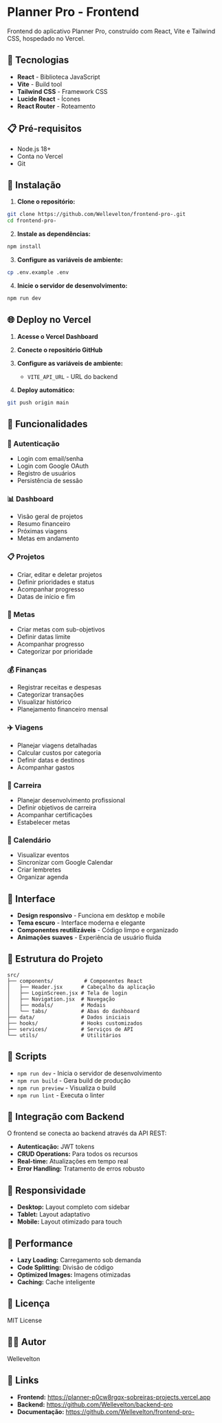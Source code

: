 # Planner Pro - Frontend

Frontend do aplicativo Planner Pro, construído com React, Vite e Tailwind CSS, hospedado no Vercel.

## 🚀 Tecnologias

- **React** - Biblioteca JavaScript
- **Vite** - Build tool
- **Tailwind CSS** - Framework CSS
- **Lucide React** - Ícones
- **React Router** - Roteamento

## 📋 Pré-requisitos

- Node.js 18+
- Conta no Vercel
- Git

## 🔧 Instalação

1. **Clone o repositório:**
```bash
git clone https://github.com/Wellevelton/frontend-pro-.git
cd frontend-pro-
```

2. **Instale as dependências:**
```bash
npm install
```

3. **Configure as variáveis de ambiente:**
```bash
cp .env.example .env
```

4. **Inicie o servidor de desenvolvimento:**
```bash
npm run dev
```

## 🌐 Deploy no Vercel

1. **Acesse o Vercel Dashboard**
2. **Conecte o repositório GitHub**
3. **Configure as variáveis de ambiente:**
   - `VITE_API_URL` - URL do backend

4. **Deploy automático:**
```bash
git push origin main
```

## 📱 Funcionalidades

### 🔐 Autenticação
- Login com email/senha
- Login com Google OAuth
- Registro de usuários
- Persistência de sessão

### 📊 Dashboard
- Visão geral de projetos
- Resumo financeiro
- Próximas viagens
- Metas em andamento

### 📋 Projetos
- Criar, editar e deletar projetos
- Definir prioridades e status
- Acompanhar progresso
- Datas de início e fim

### 🎯 Metas
- Criar metas com sub-objetivos
- Definir datas limite
- Acompanhar progresso
- Categorizar por prioridade

### 💰 Finanças
- Registrar receitas e despesas
- Categorizar transações
- Visualizar histórico
- Planejamento financeiro mensal

### ✈️ Viagens
- Planejar viagens detalhadas
- Calcular custos por categoria
- Definir datas e destinos
- Acompanhar gastos

### 💼 Carreira
- Planejar desenvolvimento profissional
- Definir objetivos de carreira
- Acompanhar certificações
- Estabelecer metas

### 📅 Calendário
- Visualizar eventos
- Sincronizar com Google Calendar
- Criar lembretes
- Organizar agenda

## 🎨 Interface

- **Design responsivo** - Funciona em desktop e mobile
- **Tema escuro** - Interface moderna e elegante
- **Componentes reutilizáveis** - Código limpo e organizado
- **Animações suaves** - Experiência de usuário fluida

## 📁 Estrutura do Projeto

```
src/
├── components/          # Componentes React
│   ├── Header.jsx      # Cabeçalho da aplicação
│   ├── LoginScreen.jsx # Tela de login
│   ├── Navigation.jsx  # Navegação
│   ├── modals/         # Modais
│   └── tabs/           # Abas do dashboard
├── data/               # Dados iniciais
├── hooks/              # Hooks customizados
├── services/           # Serviços de API
└── utils/              # Utilitários
```

## 🔧 Scripts

- `npm run dev` - Inicia o servidor de desenvolvimento
- `npm run build` - Gera build de produção
- `npm run preview` - Visualiza o build
- `npm run lint` - Executa o linter

## 🔗 Integração com Backend

O frontend se conecta ao backend através da API REST:

- **Autenticação:** JWT tokens
- **CRUD Operations:** Para todos os recursos
- **Real-time:** Atualizações em tempo real
- **Error Handling:** Tratamento de erros robusto

## 📱 Responsividade

- **Desktop:** Layout completo com sidebar
- **Tablet:** Layout adaptativo
- **Mobile:** Layout otimizado para touch

## 🎯 Performance

- **Lazy Loading:** Carregamento sob demanda
- **Code Splitting:** Divisão de código
- **Optimized Images:** Imagens otimizadas
- **Caching:** Cache inteligente

## 📝 Licença

MIT License

## 👨‍💻 Autor

Wellevelton

## 🔗 Links

- **Frontend:** https://planner-p0cw8rgqx-sobreiras-projects.vercel.app
- **Backend:** https://github.com/Wellevelton/backend-pro
- **Documentação:** https://github.com/Wellevelton/frontend-pro-

